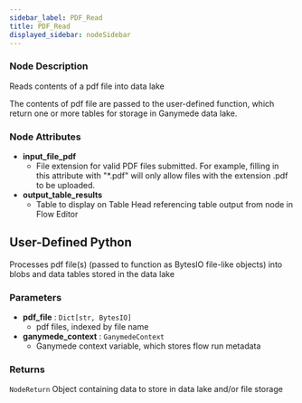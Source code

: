 ```yaml
---
sidebar_label: PDF_Read
title: PDF_Read
displayed_sidebar: nodeSidebar
---
```


### Node Description

Reads contents of a pdf file into data lake

The contents of pdf file are passed to the user-defined function, which
return one or more tables for storage in Ganymede data lake.

### Node Attributes

- **input_file_pdf**
  - File extension for valid PDF files submitted.  For example, filling in this attribute with "*.pdf" will only allow files with the extension .pdf to be uploaded.
- **output_table_results**
  - Table to display on Table Head referencing table output from node in Flow Editor

## User-Defined Python

Processes pdf file(s) (passed to function as BytesIO file-like objects) into blobs and
data tables stored in the data lake

### Parameters

- **pdf_file** : `Dict[str, BytesIO]`
    - pdf files, indexed by file name
- **ganymede_context** : `GanymedeContext`
    - Ganymede context variable, which stores flow run metadata

### Returns

`NodeReturn`
  Object containing data to store in data lake and/or file storage